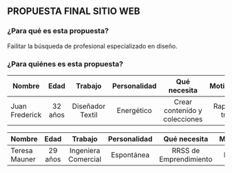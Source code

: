 ## PROPUESTA FINAL SITIO WEB

### ¿Para qué es esta propuesta?
Failitar la búsqueda de profesional especializado en diseño.

### ¿Para quiénes es esta propuesta?

| Nombre  | Edad  | Trabajo | Personalidad | Qué necesita | Motivaciones | Frustraciones |
|---------|:-----:|:-------:|:------------:| :-----------:| :-----------:| -------------:|
| Juan Frederick | 32 años | Diseñador Textil | Energético | Crear contenido y colecciones | Rapidez del trabajo | Poco tiempo |


| Nombre  | Edad  | Trabajo | Personalidad | Qué necesita | Motivaciones | Frustraciones |
|---------|:-----:|:-------:|:------------:| :-----------:| :-----------:| -------------:|
| Teresa Mauner | 29 años | Ingeniera Comercial | Espontánea | RRSS de Emprendimiento | Practividad | Alta Demanda |

